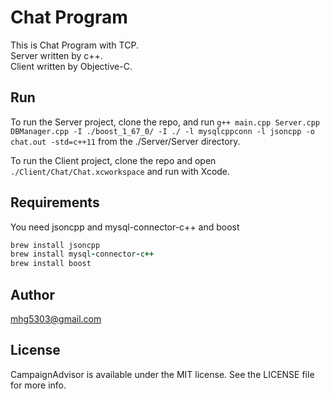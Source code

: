 # Chat Program

This is Chat Program with TCP.\
Server written by c++.\
Client written by Objective-C.

## Run

To run the Server project, clone the repo, and run `g++ main.cpp Server.cpp DBManager.cpp -I ./boost_1_67_0/ -I ./ -l mysqlcppconn -l jsoncpp -o chat.out -std=c++11` from the ./Server/Server directory.

To run the Client project, clone the repo and open `./Client/Chat/Chat.xcworkspace` and run with Xcode.

## Requirements

You need jsoncpp and mysql-connector-c++ and boost


```ruby
brew install jsoncpp
brew install mysql-connector-c++
brew install boost
```

## Author

mhg5303@gmail.com

## License

CampaignAdvisor is available under the MIT license. See the LICENSE file for more info.
